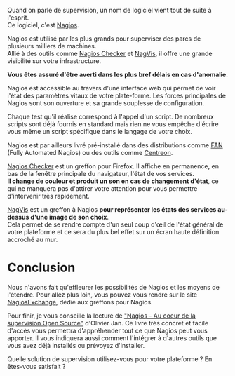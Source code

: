 Quand on parle de supervision, un nom de logiciel vient tout de suite à l'esprit.  
Ce logiciel, c'est [Nagios](http://www.nagios.org/).

Nagios est utilisé par les plus grands pour superviser des parcs de plusieurs milliers de machines.  
Allié à des outils comme [Nagios Checker](http://code.google.com/p/nagioschecker/) et [NagVis](http://www.nagvis.org/), il offre une grande visibilité sur votre infrastructure.

**Vous êtes assuré d'être averti dans les plus bref délais en cas d'anomalie**.

Nagios est accessible au travers d'une interface web qui permet de voir l'état des paramètres vitaux de votre plate-forme. Les forces principales de Nagios sont son ouverture et sa grande souplesse de configuration.

Chaque test qu'il réalise correspond à l'appel d'un script. De nombreux scripts sont déjà fournis en standard mais rien ne vous empêche d'écrire vous même un script spécifique dans le langage de votre choix.

Nagios est par ailleurs livré pré-installé dans des distributions comme [FAN](http://fannagioscd.sourceforge.net/drupal/) (Fully Automated Nagios) ou des outils comme [Centreon](http://www.centreon.com/).




[Nagios Checker](http://code.google.com/p/nagioschecker/) est un greffon pour Firefox. Il affiche en permanence, en bas de la fenêtre principale du navigateur, l'état de vos services.  
**Il change de couleur et produit un son en cas de changement d'état**, ce qui ne manquera pas d'attirer votre attention pour vous permettre d'intervenir très rapidement.




[NagVis](http://www.nagvis.org/) est un greffon à Nagios **pour représenter les états des services au-dessus d'une image de son choix**.  
Cela permet de se rendre compte d'un seul coup d'œil de l'état général de votre plateforme et ce sera du plus bel effet sur un écran haute définition accroché au mur.



# Conclusion
Nous n'avons fait qu'effleurer les possibilités de Nagios et les moyens de l'étendre. Pour allez plus loin, vous pouvez vous rendre sur le site [NagiosExchange](http://www.nagiosexchange.org/), dédié aux  greffons pour Nagios.

Pour finir, je vous conseille la lecture de ["Nagios - Au coeur de la supervision Open Source"](http://www.amazon.fr/gp/product/2746046032?ie=UTF8&tag=sebbrochet-21&link_code=as3&camp=2522&creative=9474&creativeASIN=2746046032) d'Olivier Jan. Ce livre très concret et facile d'accès vous permettra d'appréhender tout ce que Nagios peut vous apporter. Il vous indiquera aussi comment l'intégrer à d'autres outils que vous avez déjà installés ou prévoyez d'installer.

Quelle solution de supervision utilisez-vous pour votre plateforme ?
En êtes-vous satisfait ?
